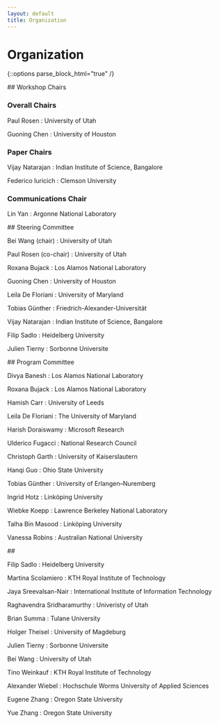 ```yaml
---
layout: default
title: Organization
---
```


# Organization

{::options parse_block_html="true" /}

<div class="left">
## Workshop Chairs

### Overall Chairs

Paul Rosen
: University of Utah

Guoning Chen
: University of Houston

### Paper Chairs

Vijay Natarajan
: Indian Institute of Science, Bangalore

Federico Iuricich
: Clemson University
  
### Communications Chair
  
Lin Yan
: Argonne National Laboratory




</div>

<div class="right">
## Steering Committee

Bei Wang (chair)
: University of Utah

Paul Rosen (co-chair)
: University of Utah

Roxana Bujack
: Los Alamos National Laboratory
  
Guoning Chen
: University of Houston

Leila De Floriani
: University of Maryland

Tobias Günther
: Friedrich-Alexander-Universität
  
Vijay	Natarajan
: Indian Institute of Science, Bangalore

Filip Sadlo
: Heidelberg University
  
Julien Tierny
: Sorbonne Universite

</div>
<div class="left">
## Program Committee

Divya Banesh
: Los Alamos National Laboratory

Roxana Bujack
: Los Alamos National Laboratory
  
Hamish Carr
: University of Leeds

Leila De Floriani
: The University of Maryland

Harish Doraiswamy
: Microsoft Research
  
Ulderico Fugacci
: National Research Council

Christoph Garth
: University of Kaiserslautern
  
Hanqi Guo
: Ohio State University
  
Tobias Günther
: University of Erlangen–Nuremberg

Ingrid Hotz
: Linköping University
  
Wiebke Koepp
: Lawrence Berkeley National Laboratory
  
Talha Bin Masood
: Linköping University
  
Vanessa Robins
: Australian National University

</div>
  
<div class="right">
## &nbsp;
  
Filip Sadlo
: Heidelberg University
  
Martina Scolamiero
: KTH Royal Institute of Technology

Jaya Sreevalsan-Nair
: International Institute of Information Technology
  
Raghavendra Sridharamurthy
: Univeristy of Utah
  
Brian Summa
: Tulane University
  
Holger Theisel
: University of Magdeburg
  
Julien Tierny
: Sorbonne Universite
  
Bei Wang 
: University of Utah
 
Tino Weinkauf
: KTH Royal Institute of Technology
  
Alexander Wiebel
: Hochschule Worms University of Applied Sciences 
  
Eugene Zhang
: Oregon State University

Yue Zhang
: Oregon State University
 
 
</div>


